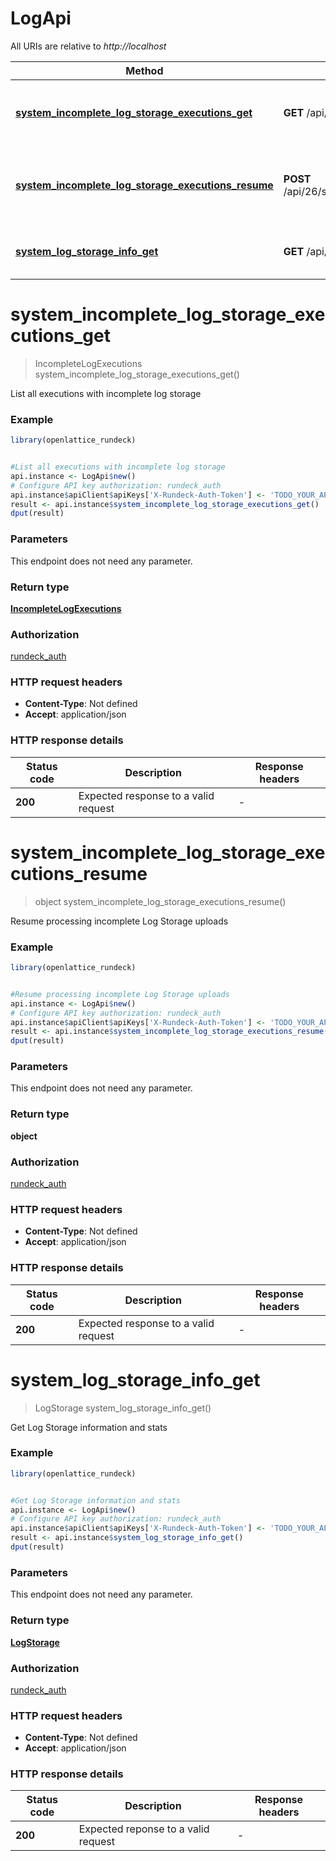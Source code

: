 # LogApi

All URIs are relative to *http://localhost*

Method | HTTP request | Description
------------- | ------------- | -------------
[**system_incomplete_log_storage_executions_get**](LogApi.md#system_incomplete_log_storage_executions_get) | **GET** /api/26/system/logstorage/incomplete | List all executions with incomplete log storage
[**system_incomplete_log_storage_executions_resume**](LogApi.md#system_incomplete_log_storage_executions_resume) | **POST** /api/26/system/logstorage/incomplete/resume | Resume processing incomplete Log Storage uploads
[**system_log_storage_info_get**](LogApi.md#system_log_storage_info_get) | **GET** /api/26/system/logstorage | Get Log Storage information and stats


# **system_incomplete_log_storage_executions_get**
> IncompleteLogExecutions system_incomplete_log_storage_executions_get()

List all executions with incomplete log storage

### Example
```R
library(openlattice_rundeck)


#List all executions with incomplete log storage
api.instance <- LogApi$new()
# Configure API key authorization: rundeck_auth
api.instance$apiClient$apiKeys['X-Rundeck-Auth-Token'] <- 'TODO_YOUR_API_KEY';
result <- api.instance$system_incomplete_log_storage_executions_get()
dput(result)
```

### Parameters
This endpoint does not need any parameter.

### Return type

[**IncompleteLogExecutions**](IncompleteLogExecutions.md)

### Authorization

[rundeck_auth](../README.md#rundeck_auth)

### HTTP request headers

 - **Content-Type**: Not defined
 - **Accept**: application/json

### HTTP response details
| Status code | Description | Response headers |
|-------------|-------------|------------------|
| **200** | Expected response to a valid request |  -  |

# **system_incomplete_log_storage_executions_resume**
> object system_incomplete_log_storage_executions_resume()

Resume processing incomplete Log Storage uploads

### Example
```R
library(openlattice_rundeck)


#Resume processing incomplete Log Storage uploads
api.instance <- LogApi$new()
# Configure API key authorization: rundeck_auth
api.instance$apiClient$apiKeys['X-Rundeck-Auth-Token'] <- 'TODO_YOUR_API_KEY';
result <- api.instance$system_incomplete_log_storage_executions_resume()
dput(result)
```

### Parameters
This endpoint does not need any parameter.

### Return type

**object**

### Authorization

[rundeck_auth](../README.md#rundeck_auth)

### HTTP request headers

 - **Content-Type**: Not defined
 - **Accept**: application/json

### HTTP response details
| Status code | Description | Response headers |
|-------------|-------------|------------------|
| **200** | Expected response to a valid request |  -  |

# **system_log_storage_info_get**
> LogStorage system_log_storage_info_get()

Get Log Storage information and stats

### Example
```R
library(openlattice_rundeck)


#Get Log Storage information and stats
api.instance <- LogApi$new()
# Configure API key authorization: rundeck_auth
api.instance$apiClient$apiKeys['X-Rundeck-Auth-Token'] <- 'TODO_YOUR_API_KEY';
result <- api.instance$system_log_storage_info_get()
dput(result)
```

### Parameters
This endpoint does not need any parameter.

### Return type

[**LogStorage**](LogStorage.md)

### Authorization

[rundeck_auth](../README.md#rundeck_auth)

### HTTP request headers

 - **Content-Type**: Not defined
 - **Accept**: application/json

### HTTP response details
| Status code | Description | Response headers |
|-------------|-------------|------------------|
| **200** | Expected reponse to a valid request |  -  |

